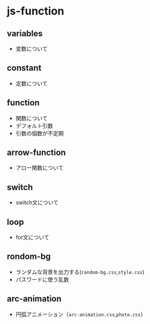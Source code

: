 # js-function

## variables
- 変数について

## constant
- 定数について

## function
- 関数について
- デフォルト引数
- 引数の個数が不定期

## arrow-function
- アロー関数について

## switch
- switch文について

## loop
- for文について

## rondom-bg
- ランダムな背景を出力する(`random-bg.css`,`style.css`)
- パスワードに使う乱数

## arc-animation
- 円弧アニメーション（`arc-animation.css`,`photo.css`）
